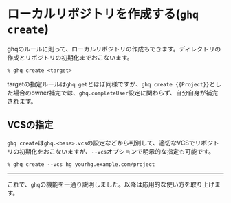 # ローカルリポジトリを作成する(`ghq create`)

ghqのルールに則って、ローカルリポジトリの作成もできます。ディレクトリの作成とリポジトリの初期化までおこないます。

```console
% ghq create <target>
```

targetの指定ルールは`ghq get`とほぼ同様ですが、`ghq create {{Project}}`とした場合のowner補完では、`ghq.completeUser`設定に関わらず、自分自身が補完されます。

## VCSの指定

`ghq create`は`ghq.<base>.vcs`の設定などから判別して、適切なVCSでリポジトリの初期化をおこないますが、`--vcs`オプションで明示的な指定も可能です。

```console
% ghq create --vcs hg yourhg.example.com/project
```

* * *

これで、`ghq`の機能を一通り説明しました。以降は応用的な使い方を取り上げます。
